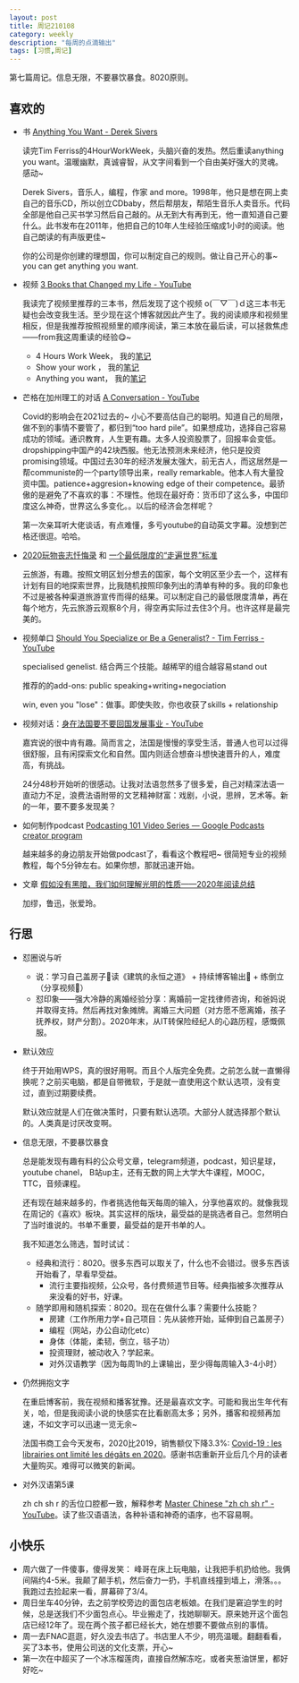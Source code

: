 ```yaml
---
layout: post
title: 周记210108
category: weekly
description: "每周的点滴输出"
tags: [习惯,周记]
---
```


第七篇周记。信息无限，不要暴饮暴食。8020原则。


## 喜欢的

- 书 [Anything You Want - Derek Sivers](https://sive.rs/a)

  读完Tim Ferriss的4HourWorkWeek，头脑兴奋的发热。然后重读anything you want。温暖幽默，真诚睿智，从文字间看到一个自由美好强大的灵魂。感动~

  Derek Sivers，音乐人，编程，作家 and more。1998年，他只是想在网上卖自己的音乐CD，所以创立CDbaby，然后帮朋友，帮陌生音乐人卖音乐。代码全部是他自己买书学习然后自己敲的。从无到大有再到无，他一直知道自己要什么。此书发布在2011年，他把自己的10年人生经验压缩成1小时的阅读。他自己朗读的有声版更佳~ 

  你的公司是你创建的理想国，你可以制定自己的规则。做让自己开心的事~  you can get anything you want.

- 视频 [3 Books that Changed my Life - YouTube](https://www.youtube.com/watch?v=hv1gOEY3cs4)

  我读完了视频里推荐的三本书，然后发现了这个视频  o(￣▽￣)ｄ这三本书无疑也会改变我生活。至少现在这个博客就因此产生了。我的阅读顺序和视频里相反，但是我推荐按照视频里的顺序阅读，第三本放在最后读，可以拯救焦虑——from我这周重读的经验😋~ 

  - 4 Hours Work Week， 我的[笔记](https://zhanluyan.com/210105the_4hours_workweek.html)
  - Show your work ， 我的[笔记](https://zhanluyan.com/201230show_your_work.html) 
  - Anything you want， 我的[笔记](https://zhanluyan.com/210107anything_you_want.html)

- 芒格在加州理工的对话  [A Conversation - YouTube](https://www.youtube.com/watch?v=WaDU1J91hY8)

  Covid的影响会在2021过去的~ 小心不要高估自己的聪明。知道自己的局限，做不到的事情不要管了，都归到“too hard pile”。如果想成功，选择自己容易成功的领域。通识教育，人生更有趣。太多人投资股票了，回报率会变低。dropshipping中国产的42块西服。他无法预测未来经济，他只是投资promising领域。中国过去30年的经济发展太强大，前无古人，而这居然是一帮communiste的一个party领导出来，really remarkable。他本人有大量投资中国。patience+aggresion+knowing edge of their competence。最骄傲的是避免了不喜欢的事：不理性。他现在最好奇：货币印了这么多，中国印度这么神奇，世界这么多变化。。以后的经济会怎样呢？

  第一次亲耳听大佬谈话，有点难懂，多亏youtube的自动英文字幕。没想到芒格还很逗。哈哈。

- [2020玩物丧志忏悔录](https://www.douban.com/note/790104421/) 和 [一个最低限度的“走遍世界”标准](https://www.douban.com/note/760422233/)

  云旅游，有趣。按照文明区划分想去的国家，每个文明区至少去一个，这样有计划有目的地探索世界，比我随机按照印象列出的清单有种的多。我的印象也不过是被各种渠道旅游宣传而得的结果。可以制定自己的最低限度清单，再在每个地方，先云旅游云观察8个月，得空再实际过去住3个月。也许这样是最完美的。

- 视频单口 [Should You Specialize or Be a Generalist? - Tim Ferriss - YouTube](https://www.youtube.com/watch?v=wCPbPMRNnvk)

  specialised genelist. 结合两三个技能。越稀罕的组合越容易stand out

  推荐的的add-ons: public speaking+writing+negociation

  win, even you "lose"：做事。即使失败，你也收获了skills + relationship

- 视频对话：[身在法国要不要回国发展事业 - YouTube](https://www.youtube.com/watch?v=pcyA7ofumK0)

  嘉宾说的很中肯有趣。简而言之，法国是慢慢的享受生活，普通人也可以过得很舒服，且有闲探索文化和自然。国内则适合想奋斗想快速晋升的人，难度高，有挑战。

  24分48秒开始听的很感动。让我对法语忽然多了很多爱，自己对精深法语一直动力不足，浪费法语附带的文艺精神财富：戏剧，小说，思辨，艺术等。新的一年，要不要多发现美？

- 如何制作podcast [Podcasting 101 Video Series — Google Podcasts creator program](https://googlecp.prx.org/podcasting-101)

  越来越多的身边朋友开始做podcast了，看看这个教程吧~ 很简短专业的视频教程，每个5分钟左右。如果你想，那就迅速开始。

- 文章 [假如没有黑暗，我们如何理解光明的性质——2020年阅读总结](https://www.douban.com/note/790526876/)

  加缪，鲁迅，张爱玲。


## 行思

- 怼圈说与听

  - 说：学习自己盖房子🚩读《建筑的永恒之道》 + 持续博客输出🚩 + 练倒立（分享视频🚩）
  - 怼印象——强大冷静的离婚经验分享：离婚前一定找律师咨询，和爸妈说并取得支持。然后再找对象摊牌。离婚三大问题（对方愿不愿离婚，孩子抚养权，财产分割）。2020年末，从IT转保险经纪人的心路历程，感慨佩服。

- 默认效应

  终于开始用WPS，真的很好用啊。而且个人版完全免费。之前怎么就一直懒得换呢？之前买电脑，都是自带微软，于是就一直使用这个默认选项，没有变过，直到过期要续费。

  默认效应就是人们在做决策时，只要有默认选项。大部分人就选择那个默认的。人类真是讨厌改变啊。

- 信息无限，不要暴饮暴食

  总是能发现有趣有料的公众号文章，telegram频道，podcast，知识星球，youtube chanel， B站up主，还有无数的网上大学大牛课程，MOOC，TTC，音频课程。

  还有现在越来越多的，作者挑选他每天每周的输入，分享他喜欢的。就像我现在周记的《喜欢》板块。其实这样的版块，最受益的是挑选者自己。忽然明白了当时谁说的。书单不重要，最受益的是开书单的人。

  我不知道怎么筛选，暂时试试：

  - 经典和流行：8020。很多东西可以取关了，什么也不会错过。很多东西该开始看了，早看早受益。
    - 流行主要指视频，公众号，各付费频道节目等。经典指被多次推荐从来没看的好书，好课。
  - 随学即用和随机探索：8020。现在在做什么事？需要什么技能？
    - 房建（工作所用力学+自己项目：先从装修开始，延伸到自己盖房子）
    - 编程（网站，办公自动化etc）
    - 身体（体能，柔韧，倒立，毯子功）
    - 投资理财，被动收入？学起来。
    - 对外汉语教学（因为每周1h的上课输出，至少得每周输入3-4小时）

- 仍然拥抱文字

  在重启博客前，我在视频和播客犹豫。还是最喜欢文字。可能和我出生年代有关，哈，但是我阅读小说的快感实在比看剧高太多；另外，播客和视频再加速，不如文字可以迅速一览无余~ 

  法国书商工会今天发布，2020比2019，销售额仅下降3.3%: [Covid-19 : les librairies ont limité les dégâts en 2020](https://www.franceculture.fr/economie/covid-19-les-librairies-ont-limite-les-degats-en-2020)。感谢书店重新开业后几个月的读者大量购买。难得可以微笑的新闻。

- 对外汉语第5课

  zh ch sh r 的舌位口腔都一致，解释参考 [Master Chinese "zh ch sh r" - YouTube](https://www.youtube.com/watch?v=dpQ3IMd4AMg)。读了些汉语语法，各种补语和神奇的语序，也不容易啊。

## 小快乐

- 周六做了一件傻事，傻得发笑： 峰哥在床上玩电脑，让我把手机扔给他。我俩间隔约4-5米。我颠了颠手机，然后奋力一扔，手机直线撞到墙上，滑落。。。我跑过去捡起来一看，屏幕碎了3/4。
- 周日坐车40分钟，去之前学校旁边的面包店老板娘。在我们是窘迫学生的时候，总是送我们不少面包点心。毕业搬走了，找她聊聊天。原来她开这个面包店已经12年了。现在两个孩子都已经长大，她在想要不要做点别的事情。
- 周一去FNAC逛逛，好久没去书店了。书店里人不少，明亮温暖。翻翻看看，买了3本书，使用公司送的文化支票，开心~
- 第一次在中超买了一个冰冻榴莲肉，直接自然解冻吃，或者夹葱油饼里，都好好吃~

